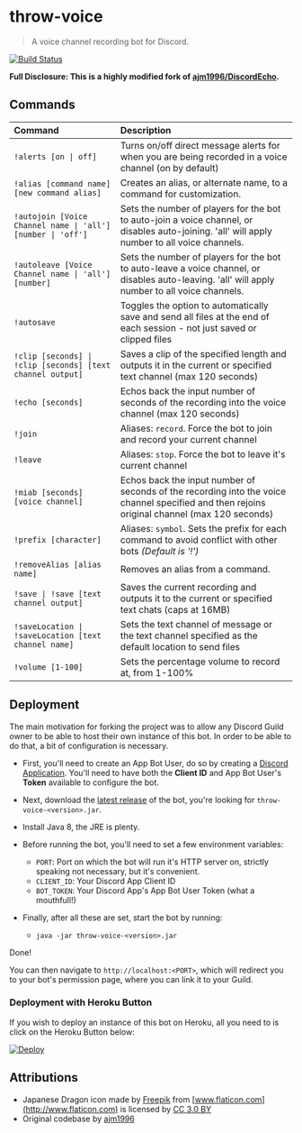 # throw-voice
> A voice channel recording bot for Discord.

[![Build Status](https://travis-ci.org/guacamoledragon/throw-voice.svg?branch=master)](https://travis-ci.org/guacamoledragon/throw-voice)  

**Full Disclosure: This is a highly modified fork of [ajm1996/DiscordEcho](https://github.com/ajm1996/DiscordEcho).**

## Commands

|                            Command                            |                                                                  Description                                                                   |
|:--------------------------------------------------------------|:-----------------------------------------------------------------------------------------------------------------------------------------------|
| `!alerts [on \| off]`                                         | Turns on/off direct message alerts for when you are being recorded in a voice channel (on by default)                                          |
| `!alias [command name] [new command alias]`                   | Creates an alias, or alternate name, to a command for customization.                                                                           |
| `!autojoin [Voice Channel name \| 'all'] [number \| 'off']`   | Sets the number of players for the bot to auto-join a voice channel, or disables auto-joining. 'all' will apply number to all voice channels.  |
| `!autoleave [Voice Channel name \| 'all'] [number]`           | Sets the number of players for the bot to auto-leave a voice channel, or disables auto-leaving. 'all' will apply number to all voice channels. |
| `!autosave`                                                   | Toggles the option to automatically save and send all files at the end of each session - not just saved or clipped files                       |
| `!clip [seconds] \| !clip [seconds] [text channel output]`    | Saves a clip of the specified length and outputs it in the current or specified text channel (max 120 seconds)                                 |
| `!echo [seconds]`                                             | Echos back the input number of seconds of the recording into the voice channel (max 120 seconds)                                               |
| `!join`                                                       | Aliases: `record`. Force the bot to join and record your current channel                                                                       |
| `!leave`                                                      | Aliases: `stop`. Force the bot to leave it's current channel                                                                                   |
| `!miab [seconds] [voice channel]`                             | Echos back the input number of seconds of the recording into the voice channel specified and then rejoins original channel (max 120 seconds)   |
| `!prefix [character]`                                         | Aliases: `symbol`. Sets the prefix for each command to avoid conflict with other bots _(Default is '!')_                                       |
| `!removeAlias [alias name]`                                   | Removes an alias from a command.                                                                                                               |
| `!save \| !save [text channel output]`                        | Saves the current recording and outputs it to the current or specified text chats (caps at 16MB)                                               |
| `!saveLocation \| !saveLocation [text channel name]`          | Sets the text channel of message or the text channel specified as the default location to send files                                           |
| `!volume [1-100]`                                             | Sets the percentage volume to record at, from 1-100%                                                                                           |

## Deployment

The main motivation for forking the project was to allow any Discord Guild owner to be able to host
their own instance of this bot. In order to be able to do that, a bit of configuration is necessary.

- First, you'll need to create an App Bot User, do so by creating a
[Discord Application](https://discordapp.com/developers/application). You'll need to have both the
**Client ID** and App Bot User's **Token** available to configure the bot.
 
- Next, download the [latest release](https://github.com/guacamoledragon/throw-voice/releases) of
the bot, you're looking for `throw-voice-<version>.jar`.

- Install Java 8, the JRE is plenty.

- Before running the bot, you'll need to set a few environment variables:
  - `PORT`: Port on which the bot will run it's HTTP server on, strictly speaking not necessary,
  but it's convenient.
  - `CLIENT_ID`: Your Discord App Client ID
  - `BOT_TOKEN`: Your Discord App's App Bot User Token (what a mouthfull!)

- Finally, after all these are set, start the bot by running:
  - `java -jar throw-voice-<version>.jar`

Done!

You can then navigate to `http://localhost:<PORT>`, which will redirect you to your bot's permission
page, where you can link it to your Guild.

### Deployment with Heroku Button

If you wish to deploy an instance of this bot on Heroku, all you need to is click on the Heroku Button below:

[![Deploy](https://www.herokucdn.com/deploy/button.svg)](https://heroku.com/deploy)
 

## Attributions

- Japanese Dragon icon made by [Freepik](http://www.freepik.com) from [www.flaticon.com](http://www.flaticon.com) is licensed by [CC 3.0 BY](http://creativecommons.org/licenses/by/3.0/)
- Original codebase by [ajm1996](https://github.com/ajm1996)
